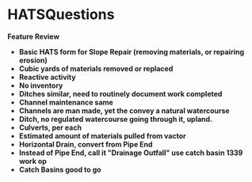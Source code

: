 # HATSQuestions
<b>Feature Review
- Basic HATS form for Slope Repair (removing materials, or repairing erosion)
- Cubic yards of materials removed or replaced
- Reactive activity
- No inventory
- Ditches similar, need to routinely document work completed
- Channel maintenance same
- Channels are man made, yet the convey a natural watercourse
- Ditch, no regulated watercourse going through it, upland.
- Culverts, per each
- Estimated amount of materials pulled from vactor
- Horizontal Drain, convert from Pipe End 
- Instead of Pipe End, call it "Drainage Outfall" use catch basin 1339 work op
- Catch Basins good to go
